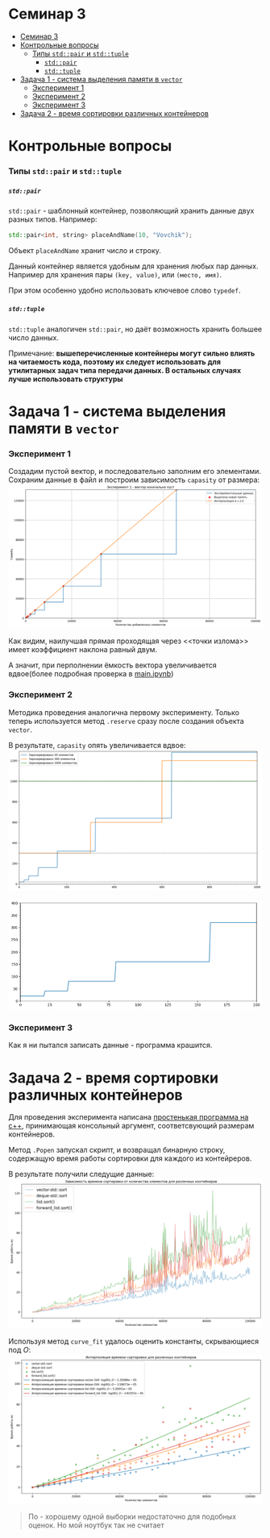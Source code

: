 # Семинар 3
- [Семинар 3](#семинар-3)
- [Контрольные вопросы](#контрольные-вопросы)
    - [Типы `std::pair` и `std::tuple`](#типы-stdpair-и-stdtuple)
        - [`std::pair`](#stdpair)
        - [`std::tuple`](#stdtuple)
- [Задача 1 - система выделения памяти в `vector`](#задача-1---система-выделения-памяти-в-vector)
    - [Эксперимент 1](#эксперимент-1)
    - [Эксперимент 2](#эксперимент-2)
    - [Эксперимент 3](#эксперимент-3)
- [Задача 2 - время сортировки различных контейнеров](#задача-2---время-сортировки-различных-контейнеров)

# Контрольные вопросы

### Типы `std::pair` и `std::tuple`

##### `std::pair`
`std::pair` - шаблонный контейнер, позволяющий хранить данные двух разных типов. Например:
```c++
std::pair<int, string> placeAndName(10, "Vovchik");
```

Объект `placeAndName` хранит число и строку. 

Данный контейнер является удобным для хранения любых пар данных. Например для хранения пары `(key, value)`, или `(место, имя)`. 

При этом особенно удобно использовать ключевое слово `typedef`.

##### `std::tuple`

`std::tuple` аналогичен `std::pair`, но даёт возможность хранить большее число данных.

Примечание: **вышеперечисленные контейнеры могут сильно влиять на читаемость кода, поэтому их следует использовать для утилитарных задач типа передачи данных. В остальных случаях лучше использовать структуры**



# Задача 1 - система выделения памяти в `vector`

### Эксперимент 1

Создадим пустой вектор, и последовательно заполним его элементами. Сохраним данные в файл и построим зависимость `capasity` от размера:
![Alt text](task1/experiment1.png)

Как видим, наилучшая прямая проходящая через <<точки излома>> имеет коэффициент наклона равный двум. 

А значит, при перполнении ёмкость вектора увеличивается вдвое(более подробная проверка в [main.ipynb](task1/main.ipynb))

### Эксперимент 2

Методика проведения аналогична первому эксперименту. Только теперь используется метод `.reserve` сразу после создания объекта `vector`. 

В результате, `capasity` опять увеличивается вдвое:
![Alt text](task1/experiment2.png)

![ALt text](task1/experiment2_1.png)

### Эксперимент 3

Как я ни пытался записать данные - программа крашится.

# Задача 2 - время сортировки различных контейнеров

Для проведения эксперимента написана [простенькая программа на c++](task2/main.cpp), принимающая консольный аргумент, соответсвующий размерам контейнеров.

Метод `.Popen` запускал скрипт, и возвращал бинарную строку, содержащую время работы сортировки для каждого из контейреров.

В результате получили следущие данные:
![Alt text](task2/time.png)

Используя метод `curve_fit` удалось оценить константы, скрывающиеся под $O$:
![Alt text](task2/interpolation.png)
> По - хорошему одной выборки недостаточно для подобных оценок. Но мой ноутбук так не считает